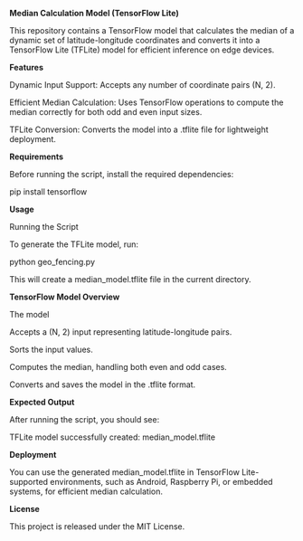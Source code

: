 **Median Calculation Model (TensorFlow Lite)**

This repository contains a TensorFlow model that calculates the median of a dynamic set of latitude-longitude coordinates and converts it into a TensorFlow Lite (TFLite) model for efficient inference on edge devices.

**Features**

Dynamic Input Support: Accepts any number of coordinate pairs (N, 2).

Efficient Median Calculation: Uses TensorFlow operations to compute the median correctly for both odd and even input sizes.

TFLite Conversion: Converts the model into a .tflite file for lightweight deployment.

**Requirements**

Before running the script, install the required dependencies:

pip install tensorflow

**Usage**

Running the Script

To generate the TFLite model, run:

python geo_fencing.py

This will create a median_model.tflite file in the current directory.

**TensorFlow Model Overview**

The model 

Accepts a (N, 2) input representing latitude-longitude pairs.

Sorts the input values.

Computes the median, handling both even and odd cases.

Converts and saves the model in the .tflite format.

**Expected Output**

After running the script, you should see:

 TFLite model successfully created: median_model.tflite

**Deployment**

You can use the generated median_model.tflite in TensorFlow Lite-supported environments, such as Android, Raspberry Pi, or embedded systems, for efficient median calculation.

**License**

This project is released under the MIT License.
